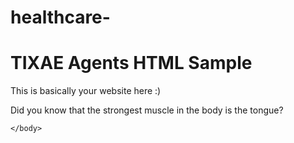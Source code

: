 # healthcare-

<!DOCTYPE html>
<html lang="en">
    <head>
        <meta charset="UTF-8" />
        <meta name="viewport" content="width=device-width, initial-scale=1.0" />
        <title>TIXAE Agents HTML Sample</title>
    </head>
    <body>
        <h1>TIXAE Agents HTML Sample</h1>
        <p>This is basically your website here :)</p>
        <p>Did you know that the strongest muscle in the body is the tongue?</p>

        
<div style="width: 0; height: 0;" id="VG_OVERLAY_CONTAINER">
    <!-- Here is where TIXAE Agents renders the widget. -->
    <!-- Set render to 'full-width' then adjust the width and height to 500px (for example) to render the chatbot itself without the popup. -->
</div>

<!-- Remove 'defer' if you want widget to load faster (Will affect website loading) -->
<script defer>
    (function() {
        window.VG_CONFIG = {
            ID: "7ejqq4v39l3iqt9o", // YOUR AGENT ID
            region: 'eu', // YOUR ACCOUNT REGION 
            render: 'bottom-right', // can be 'full-width' or 'bottom-left' or 'bottom-right'
            stylesheets: [
                // Base TIXAE Agents CSS
                "https://vg-bunny-cdn.b-cdn.net/vg_live_build/styles.css",
                // Add your custom css stylesheets, Can also add relative URL ('/public/your-file.css)
            ],
            // THIS IS SUPPOSED TO BE CHANGED OR REMOVED.
            // user: {
            //     name: 'John Doe', // User's name
            //     email: 'johndoe@gmail.com', // User's email
            //     phone: '+1234567890', // User's phone number
            // }
            // Optional user data -- end
            // **
            // userID: 'USER_ID', // If you want to use your own user_id
            // autostart: true, // Whether to autostart the chatbot with the proactive message
        }
        var VG_SCRIPT = document.createElement("script");
        VG_SCRIPT.src = "https://vg-bunny-cdn.b-cdn.net/vg_live_build/vg_bundle.js";
        VG_SCRIPT.defer = true; // Remove 'defer' if you want widget to load faster (Will affect website loading)
        document.body.appendChild(VG_SCRIPT);
    })()
</script>

    </body>
</html>    
